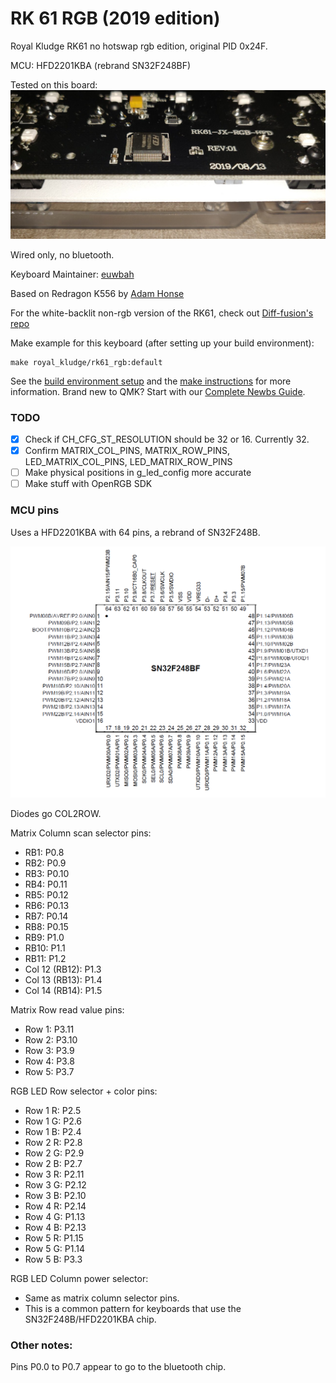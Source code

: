 # RK 61 RGB (2019 edition)

Royal Kludge RK61 no hotswap rgb edition, original PID 0x24F.

MCU: HFD2201KBA (rebrand SN32F248BF)

Tested on this board:
![img.png](imgs/board_marking.png)

Wired only, no bluetooth.

Keyboard Maintainer: [euwbah](https://github.com/euwbah)

Based on Redragon K556 by [Adam Honse](https://github.com/CalcProgrammer1)

For the white-backlit non-rgb version of the RK61, check out [Diff-fusion's repo](https://github.com/Diff-fusion/qmk_firmware)

Make example for this keyboard (after setting up your build environment):

    make royal_kludge/rk61_rgb:default

See the [build environment setup](https://docs.qmk.fm/#/getting_started_build_tools) and the [make instructions](https://docs.qmk.fm/#/getting_started_make_guide) for more information. Brand new to QMK? Start with our [Complete Newbs Guide](https://docs.qmk.fm/#/newbs).

### TODO

- [x] Check if CH_CFG_ST_RESOLUTION should be 32 or 16. Currently 32.
- [x] Confirm MATRIX_COL_PINS, MATRIX_ROW_PINS, LED_MATRIX_COL_PINS, LED_MATRIX_ROW_PINS
- [ ] Make physical positions in g_led_config more accurate
- [ ] Make stuff with OpenRGB SDK

### MCU pins

Uses a HFD2201KBA with 64 pins, a rebrand of SN32F248B.

![img.png](imgs/pins.png)

Diodes go COL2ROW.

Matrix Column scan selector pins:
- RB1: P0.8
- RB2: P0.9
- RB3: P0.10
- RB4: P0.11
- RB5: P0.12
- RB6: P0.13
- RB7: P0.14
- RB8: P0.15
- RB9: P1.0
- RB10: P1.1
- RB11: P1.2
- Col 12 (RB12): P1.3
- Col 13 (RB13): P1.4
- Col 14 (RB14): P1.5

Matrix Row read value pins:
- Row 1: P3.11
- Row 2: P3.10
- Row 3: P3.9
- Row 4: P3.8
- Row 5: P3.7

RGB LED Row selector + color pins:
- Row 1 R: P2.5
- Row 1 G: P2.6
- Row 1 B: P2.4
- Row 2 R: P2.8
- Row 2 G: P2.9
- Row 2 B: P2.7
- Row 3 R: P2.11
- Row 3 G: P2.12
- Row 3 B: P2.10
- Row 4 R: P2.14
- Row 4 G: P1.13
- Row 4 B: P2.13
- Row 5 R: P1.15
- Row 5 G: P1.14
- Row 5 B: P3.3

RGB LED Column power selector:
- Same as matrix column selector pins.
- This is a common pattern for keyboards that use the SN32F248B/HFD2201KBA chip.

### Other notes:

Pins P0.0 to P0.7 appear to go to the bluetooth chip.